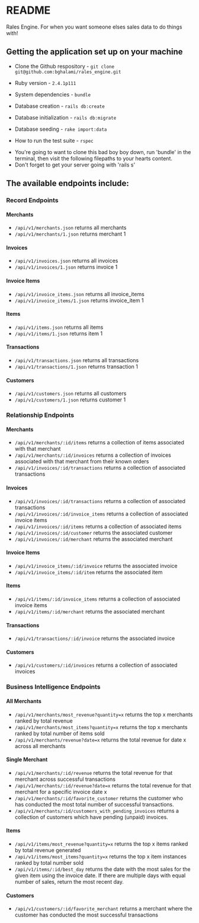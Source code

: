 # README

Rales Engine. For when you want someone elses sales data to do things with!

## Getting the application set up on your machine

* Clone the Github respository - `git clone git@github.com:bghalami/rales_engine.git`

* Ruby version - `2.4.1p111`

* System dependencies - `bundle`

* Database creation - `rails db:create`

* Database initialization - `rails db:migrate`

* Database seeding - `rake import:data`

* How to run the test suite - `rspec`

- You're going to want to clone this bad boy boy down, run 'bundle' in the terminal, then visit the following filepaths to your hearts content. 
- Don't forget to get your server going with 'rails s'

## The available endpoints include:

### Record Endpoints

#### Merchants
* `/api/v1/merchants.json` returns all merchants
* `/api/v1/merchants/1.json` returns merchant 1

#### Invoices
* `/api/v1/invoices.json` returns all invoices
* `/api/v1/invoices/1.json` returns invoice 1

#### Invoice Items
* `/api/v1/invoice_items.json` returns all invoice_items
* `/api/v1/invoice_items/1.json` returns invoice_item 1

#### Items
* `/api/v1/items.json` returns all items
* `/api/v1/items/1.json` returns item 1

#### Transactions
* `/api/v1/transactions.json` returns all transactions
* `/api/v1/transactions/1.json` returns transaction 1

#### Customers
* `/api/v1/customers.json` returns all customers
* `/api/v1/customers/1.json` returns customer 1


### Relationship Endpoints

#### Merchants
* `/api/v1/merchants/:id/items` returns a collection of items associated with that merchant
* `/api/v1/merchants/:id/invoices` returns a collection of invoices associated with that merchant from their known orders
* `/api/v1/invoices/:id/transactions` returns a collection of associated transactions

#### Invoices
* `/api/v1/invoices/:id/transactions` returns a collection of associated transactions
* `/api/v1/invoices/:id/invoice_items` returns a collection of associated invoice items
* `/api/v1/invoices/:id/items` returns a collection of associated items
* `/api/v1/invoices/:id/customer` returns the associated customer
* `/api/v1/invoices/:id/merchant` returns the associated merchant

#### Invoice Items
* `/api/v1/invoice_items/:id/invoice` returns the associated invoice
* `/api/v1/invoice_items/:id/item` returns the associated item

#### Items
* `/api/v1/items/:id/invoice_items` returns a collection of associated invoice items
* `/api/v1/items/:id/merchant` returns the associated merchant

#### Transactions
* `/api/v1/transactions/:id/invoice` returns the associated invoice

#### Customers
* `/api/v1/customers/:id/invoices` returns a collection of associated invoices

### Business Intelligence Endpoints

#### All Merchants

* `/api/v1/merchants/most_revenue?quantity=x` returns the top x merchants ranked by total revenue
* `/api/v1/merchants/most_items?quantity=x` returns the top x merchants ranked by total number of items sold
* `/api/v1/merchants/revenue?date=x` returns the total revenue for date x across all merchants

#### Single Merchant

* `/api/v1/merchants/:id/revenue` returns the total revenue for that merchant across successful transactions
* `/api/v1/merchants/:id/revenue?date=x` returns the total revenue for that merchant for a specific invoice date x
* `/api/v1/merchants/:id/favorite_customer` returns the customer who has conducted the most total number of successful transactions.
* `/api/v1/merchants/:id/customers_with_pending_invoices` returns a collection of customers which have pending (unpaid) invoices. 

#### Items

* `/api/v1/items/most_revenue?quantity=x` returns the top x items ranked by total revenue generated
* `/api/v1/items/most_items?quantity=x` returns the top x item instances ranked by total number sold
* `/api/v1/items/:id/best_day` returns the date with the most sales for the given item using the invoice date. If there are multiple days with equal number of sales, return the most recent day.

#### Customers

* `/api/v1/customers/:id/favorite_merchant` returns a merchant where the customer has conducted the most successful transactions
